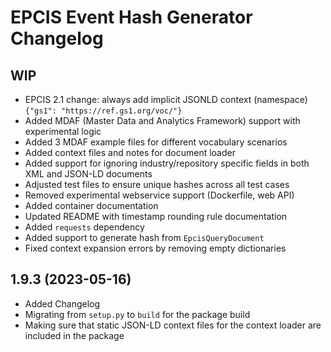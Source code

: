 # EPCIS Event Hash Generator Changelog

## WIP

- EPCIS 2.1 change: always add implicit JSONLD context (namespace) `{"gs1": "https://ref.gs1.org/voc/"}`
- Added MDAF (Master Data and Analytics Framework) support with experimental logic
- Added 3 MDAF example files for different vocabulary scenarios
- Added context files and notes for document loader
- Added support for ignoring industry/repository specific fields in both XML and JSON-LD documents
- Adjusted test files to ensure unique hashes across all test cases
- Removed experimental webservice support (Dockerfile, web API)
- Added container documentation
- Updated README with timestamp rounding rule documentation
- Added `requests` dependency
- Added support to generate hash from `EpcisQueryDocument`
- Fixed context expansion errors by removing empty dictionaries

## 1.9.3 (2023-05-16)

- Added Changelog
- Migrating from `setup.py` to `build` for the package build
- Making sure that static JSON-LD context files for the context loader are included in the package

